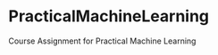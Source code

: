 PracticalMachineLearning
========================

Course Assignment for Practical Machine Learning
